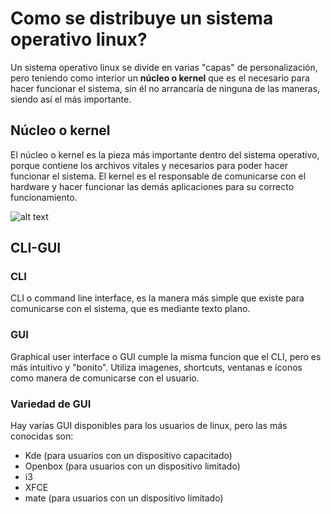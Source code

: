 # Como se distribuye un sistema operativo linux? 
Un sistema operativo linux se divide en varias "capas" de personalización, pero teniendo como interior un **núcleo o kernel** que es el necesario para hacer funcionar el sistema, sin él no arrancaría de ninguna de las maneras, siendo así el más importante. 

## Núcleo o kernel
El núcleo o kernel es la pieza más importante dentro del sistema operativo, porque contiene los archivos vitales y necesarios para poder hacer funcionar el sistema. El kernel es el responsable de comunicarse con el hardware y hacer funcionar las demás aplicaciones para su correcto funcionamiento.

![alt text](https://mantener2014.files.wordpress.com/2014/11/kernel.png)

## CLI-GUI

### CLI
CLI o command line interface, es la manera más simple que existe para comunicarse con el sistema, que es mediante texto plano. 



### GUI 
Graphical user interface o GUI cumple la misma funcion que el CLI, pero es más intuitivo y "bonito". Utiliza imagenes, shortcuts, ventanas e íconos como manera de comunicarse con el usuario. 



### Variedad de GUI
Hay varias GUI disponibles para los usuarios de linux, pero las más conocidas son: 
* Kde (para usuarios con un dispositivo capacitado)
* Openbox (para usuarios con un dispositivo limitado)
* i3
* XFCE
* mate (para usuarios con un dispositivo limitado)
